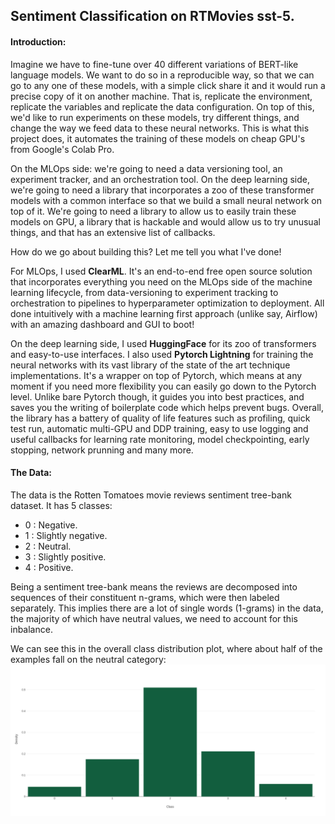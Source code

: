 ## Sentiment Classification on RTMovies sst-5. 

#### Introduction:

Imagine we have to fine-tune over 40 different variations of BERT-like language models. We want to do so in a reproducible way, so that we can go to any one of these models, with a simple click share it and it would run a precise copy of it on another machine. That is, replicate the environment, replicate the variables and replicate the data configuration. On top of this, we'd like to run experiments on these models, try different things, and change the way we feed data to these neural networks. This is what this project does, it automates the training of these models on cheap GPU's from Google's Colab Pro.

On the MLOps side: we're going to need a data versioning tool, an experiment tracker, and an orchestration tool. 
On the deep learning side, we're going to need a library that incorporates a zoo of these transformer models with a common interface so that we build a small neural network on top of it. We're going to need a library to allow us to easily train these models on GPU, a library that is hackable and would allow us to try unusual things, and that has an extensive list of callbacks.

How do we go about building this? Let me tell you what I've done!

For MLOps, I used **ClearML**. It's an end-to-end free open source solution that incorporates everything you need on the MLOps side of the machine learning lifecycle, from data-versioning to experiment tracking to orchestration to pipelines to hyperparameter optimization to deployment. All done intuitively with a machine learning first approach (unlike say, Airflow) with an amazing dashboard and GUI to boot!

On the deep learning side, I used **HuggingFace** for its zoo of transformers and easy-to-use interfaces. I also used **Pytorch Lightning** for training the neural networks with its vast library of the state of the art technique implementations. It's a wrapper on top of Pytorch, which means at any moment if you need more flexibility you can easily go down to the Pytorch level. Unlike bare Pytorch though, it guides you into best practices, and saves you the writing of boilerplate code which helps prevent bugs. Overall, the library has a battery of quality of life features such as profiling, quick test run, automatic multi-GPU and DDP training, easy to use logging and useful callbacks for learning rate monitoring, model checkpointing, early stopping, network prunning and many more.

#### The Data:
The data is the Rotten Tomatoes movie reviews sentiment tree-bank dataset. It has 5 classes:
 - 0 : Negative.
 - 1 : Slightly negative.
 - 2 : Neutral.
 - 3 : Slightly positive.
 - 4 : Positive.

Being a sentiment tree-bank means the reviews are decomposed into sequences of their constituent n-grams, which were then labeled separately. This implies there are a lot of single words (1-grams) in the data, the majority of which have neutral values, we need to account for this inbalance.

We can see this in the overall class distribution plot, where about half of the examples fall on the neutral category:
![plot](./img/class_distribution.png)